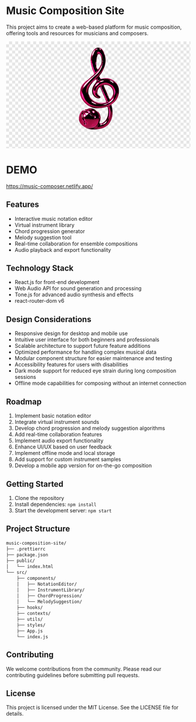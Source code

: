 # Music Composition Site

This project aims to create a web-based platform for music composition, offering tools and resources
for musicians and composers.

![alt text](public/music.png)

# DEMO

https://music-composer.netlify.app/


## Features

-   Interactive music notation editor
-   Virtual instrument library
-   Chord progression generator
-   Melody suggestion tool
-   Real-time collaboration for ensemble compositions
-   Audio playback and export functionality

## Technology Stack

-   React.js for front-end development
-   Web Audio API for sound generation and processing
-   Tone.js for advanced audio synthesis and effects
-   react-router-dom v6

## Design Considerations

-   Responsive design for desktop and mobile use
-   Intuitive user interface for both beginners and professionals
-   Scalable architecture to support future feature additions
-   Optimized performance for handling complex musical data
-   Modular component structure for easier maintenance and testing
-   Accessibility features for users with disabilities
-   Dark mode support for reduced eye strain during long composition sessions
-   Offline mode capabilities for composing without an internet connection

## Roadmap

1. Implement basic notation editor
2. Integrate virtual instrument sounds
3. Develop chord progression and melody suggestion algorithms
4. Add real-time collaboration features
5. Implement audio export functionality
6. Enhance UI/UX based on user feedback
7. Implement offline mode and local storage
8. Add support for custom instrument samples
9. Develop a mobile app version for on-the-go composition

## Getting Started

1. Clone the repository
2. Install dependencies: `npm install`
3. Start the development server: `npm start`

## Project Structure

```
music-composition-site/
├── .prettierrc
├── package.json
├── public/
│   └── index.html
└── src/
    ├── components/
    │   ├── NotationEditor/
    │   ├── InstrumentLibrary/
    │   ├── ChordProgression/
    │   └── MelodySuggestion/
    ├── hooks/
    ├── contexts/
    ├── utils/
    ├── styles/
    ├── App.js
    └── index.js
```

## Contributing

We welcome contributions from the community. Please read our contributing guidelines before
submitting pull requests.

## License

This project is licensed under the MIT License. See the LICENSE file for details.
